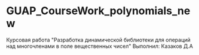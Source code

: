 # GUAP_CourseWork_polynomials_new
Курсовая работа
"Разработка динамической библиотеки для операций над многочленами в поле вещественных чисел"
Выполнил: Казаков Д.А 
